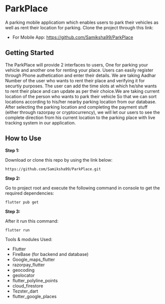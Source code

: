 # ParkPlace

A parking mobile applicatiom which enables users to park their vehicles as well as rent their location for parking. Clone the project through this link:
   * For Mobile App:  https://github.com/Samiksha99/ParkPlace

## Getting Started

The ParkPlace will provide 2 interfaces to users, One for parking your vehicle and another one for renting your place. Users can easily register through Phone authetication and
enter their details. We are taking Aadhar Number of the user who wants to rent their place and verifying it for securtiy purposes. The user can add the time slots at which he/she wants to rent their place and can update as per their choice.We are taking current location of the person who wants to park their vehicle So that we can sort locations according to his/her nearby parking location from our database. After selecting the parking location and completing the payment stuff (either through razorpay or cryptocurrency), we will let our users to see the complete direction from his current location to the parking place with live tracking system in our application.

## How to Use 

**Step 1:**

Download or clone this repo by using the link below:
```
https://github.com/Samiksha99/ParkPlace.git
```
**Step 2:**

Go to project root and execute the following command in console to get the required dependencies: 

```
flutter pub get 
```
**Step 3:**

After it run this command:
  ```
  flutter run
  ```
  
  Tools & modules Used:
  - Flutter 
  - FireBase (for backend and database)
  - Google_maps_flutter
  - razorpay_flutter
  - geocoding
  - geolocator
  - flutter_polyline_points
  - cloud_firestore
  - Tezster_dart
  - flutter_google_places
  
